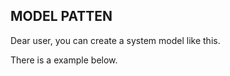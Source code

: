 
## MODEL PATTEN ##

Dear user, you can create a system model like this.  

There is a example below. 

